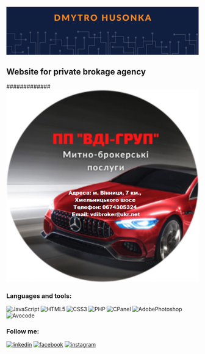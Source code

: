 [![Header](https://github.com/Gusonkad/Gusonkad/blob/main/assets/header.png)](https://gusonkad-cv.netlify.app)

## Website for private brokage agency

#############[![Header](https://github.com/Gusonkad/vdigroup.com.ua-website/blob/main/img/about.png)](https://www.vdigroup.com.ua)

### Languages and tools:
![JavaScript](https://img.shields.io/badge/Java_Script-101e3f?style=for-the-badge&logo=javascript)
![HTML5](https://img.shields.io/badge/HTML5-101e3f?style=for-the-badge&logo=html5)
![CSS3](https://img.shields.io/badge/CSS3-101e3f?style=for-the-badge&logo=CSS3)
![PHP](https://img.shields.io/badge/PHP-101e3f?style=for-the-badge&logo=PHP)
![CPanel](https://img.shields.io/badge/CPanel-101e3f?style=for-the-badge&logo=Cpanel)
![AdobePhotoshop](https://img.shields.io/badge/Photoshop-101e3f?style=for-the-badge&logo=Adobe)
![Avocode](https://img.shields.io/badge/VS_Code-101e3f?style=for-the-badge&logo=VisualStudioCode)


### Follow me:
[![linkedin](https://img.shields.io/badge/linkedin-101e3f?style=for-the-badge&logo=linkedin&logoColor=007BB6)](https://www.linkedin.com/in/дмитрий-гусонька-242b8213b/)
[![facebook](https://img.shields.io/badge/facebook-101e3f?style=for-the-badge&logo=facebook&logoColor=1195F5)](https://www.facebook.com/dima.gusonka)
[![instagram](https://img.shields.io/badge/instagram-101e3f?style=for-the-badge&logo=instagram&logoColor=B4068E)](https://www.instagram.com/dmytro_gusonka/?hl=ru)





